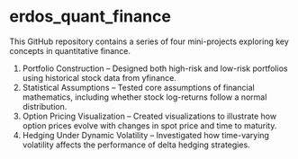 # erdos_quant_finance
This GitHub repository contains a series of four mini-projects exploring key concepts in quantitative finance.
1) Portfolio Construction – Designed both high-risk and low-risk portfolios using historical stock data from yfinance.
2) Statistical Assumptions – Tested core assumptions of financial mathematics, including whether stock log-returns follow a normal distribution.
3) Option Pricing Visualization – Created visualizations to illustrate how option prices evolve with changes in spot price and time to maturity.
4) Hedging Under Dynamic Volatility – Investigated how time-varying volatility affects the performance of delta hedging strategies.
